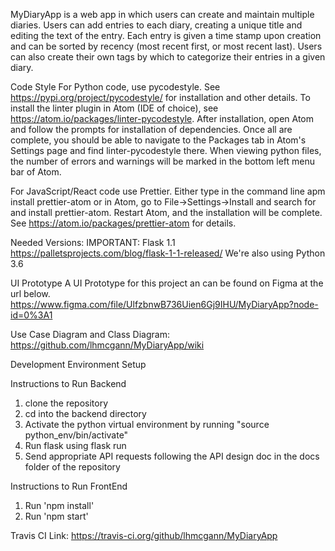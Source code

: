 MyDiaryApp is a web app in which users can create and maintain multiple diaries. Users can add entries to each diary, creating a unique title and editing the text of the entry. Each entry is given a time stamp upon creation and can be sorted by recency (most recent first, or most recent last). Users can also create their own tags by which to categorize their entries in a given diary.

Code Style
For Python code, use pycodestyle. See https://pypi.org/project/pycodestyle/ for installation and other details. To install the linter plugin in Atom (IDE of choice), see https://atom.io/packages/linter-pycodestyle. After installation, open Atom and follow the prompts for installation of dependencies. Once all are complete, you should be able to navigate to the Packages tab in Atom's Settings page and find linter-pycodestyle there. When viewing python files, the number of errors and warnings will be marked in the bottom left menu bar of Atom.

For JavaScript/React code use Prettier. Either type in the command line apm install prettier-atom or in Atom, go to File->Settings->Install and search for and install prettier-atom. Restart Atom, and the installation will be complete. See https://atom.io/packages/prettier-atom for details.

Needed Versions:
IMPORTANT: Flask 1.1 https://palletsprojects.com/blog/flask-1-1-released/
We're also using Python 3.6

UI Prototype
A UI Prototype for this project an can be found on Figma at the url below.
https://www.figma.com/file/UlfzbnwB736Uien6Gj9IHU/MyDiaryApp?node-id=0%3A1

Use Case Diagram and Class Diagram:
https://github.com/lhmcgann/MyDiaryApp/wiki

Development Environment Setup

Instructions to Run Backend
1. clone the repository
2. cd into the backend directory
3. Activate the python virtual environment by running "source python_env/bin/activate"
4. Run flask using flask run
5. Send appropriate API requests following the API design doc in the docs folder of the repository

Instructions to Run FrontEnd
1. Run 'npm install'
2. Run 'npm start'


Travis CI Link:
https://travis-ci.org/github/lhmcgann/MyDiaryApp


